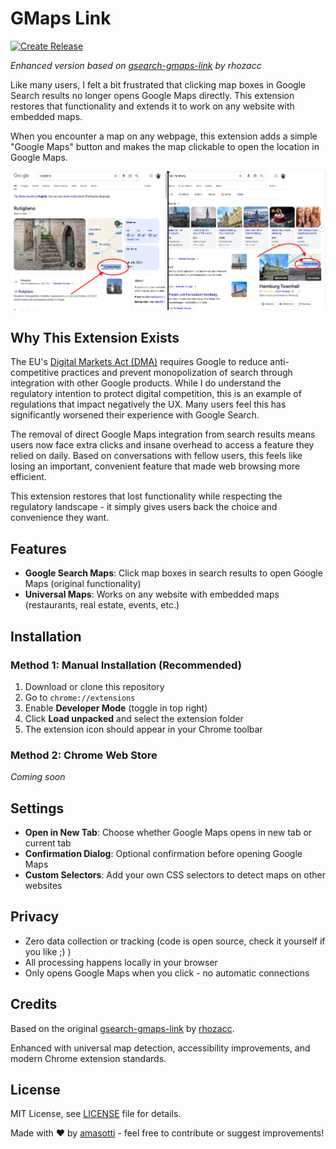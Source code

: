 # GMaps Link
[![Create Release](https://github.com/amasotti/gmaps-link/actions/workflows/release.yml/badge.svg)](https://github.com/amasotti/gmaps-link/actions/workflows/release.yml)

*Enhanced version based on [gsearch-gmaps-link](https://github.com/rhozacc/gsearch-gmaps-link) by rhozacc*

Like many users, I felt a bit frustrated that clicking map boxes in Google Search results no longer opens Google Maps
directly. This extension restores that functionality and extends it to work on any website with embedded maps.

When you encounter a map on any webpage, this extension adds a simple "Google Maps" button and makes the map clickable
to open the location in Google Maps.

![Extension in action](example.png)

## Why This Extension Exists

The EU's [Digital Markets Act (DMA)](https://www.whitecase.com/insight-alert/digital-markets-act-dma-goes-live) requires
Google to reduce anti-competitive practices and prevent monopolization of search through integration with other Google
products. While I do understand the regulatory intention to protect digital competition, this is an example of regulations that
impact negatively the UX. Many users feel this has significantly worsened their experience with Google Search.

The removal of direct Google Maps integration from search results means users now face extra clicks and insane overhead to
access a feature they relied on daily. Based on conversations with fellow users, this feels like losing an important,
convenient feature that made web browsing more efficient.

This extension restores that lost functionality while respecting the regulatory landscape - it simply gives users back
the choice and convenience they want.

## Features

- **Google Search Maps**: Click map boxes in search results to open Google Maps (original functionality)
- **Universal Maps**: Works on any website with embedded maps (restaurants, real estate, events, etc.)

## Installation

### Method 1: Manual Installation (Recommended)

1. Download or clone this repository
2. Go to `chrome://extensions`
3. Enable **Developer Mode** (toggle in top right)
4. Click **Load unpacked** and select the extension folder
5. The extension icon should appear in your Chrome toolbar

### Method 2: Chrome Web Store

*Coming soon*

## Settings

- **Open in New Tab**: Choose whether Google Maps opens in new tab or current tab
- **Confirmation Dialog**: Optional confirmation before opening Google Maps
- **Custom Selectors**: Add your own CSS selectors to detect maps on other websites

## Privacy

- Zero data collection or tracking (code is open source, check it yourself if you like ;) )
- All processing happens locally in your browser
- Only opens Google Maps when you click - no automatic connections

## Credits

Based on the original [gsearch-gmaps-link](https://github.com/rhozacc/gsearch-gmaps-link)
by [rhozacc](https://github.com/rhozacc).

Enhanced with universal map detection, accessibility improvements, and modern Chrome extension
standards.

## License

MIT License, see [LICENSE](LICENSE) file for details.

Made with ❤️ by [amasotti](https://github.com/amasotti) - feel free to contribute or suggest improvements!
